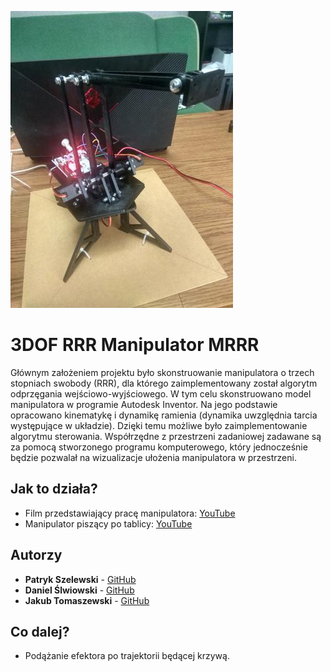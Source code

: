 
![MRRR](/pics/main.JPG)


# 3DOF RRR Manipulator MRRR

Głównym założeniem projektu było skonstruowanie manipulatora o trzech stopniach swobody (RRR), dla którego zaimplementowany został algorytm odprzęgania wejściowo-wyjściowego. W tym celu skonstruowano model manipulatora w programie Autodesk Inventor. Na jego podstawie opracowano kinematykę i dynamikę ramienia (dynamika uwzględnia tarcia występujące w układzie). Dzięki temu możliwe było zaimplementowanie algorytmu sterowania. Współrzędne z przestrzeni zadaniowej zadawane są za pomocą stworzonego programu komputerowego, który jednocześnie będzie pozwalał na wizualizacje ułożenia manipulatora w przestrzeni.

## Jak to działa?

* Film przedstawiający pracę manipulatora: [YouTube](https://www.youtube.com/watch?v=qWZ4Pu-Mfno&t=94s)
* Manipulator piszący po tablicy: [YouTube](https://www.youtube.com/watch?v=iwTSjGh-M1s)

## Autorzy

* **Patryk Szelewski** - [GitHub](https://github.com/pszelew)
* **Daniel Ślwiowski** - [GitHub](https://github.com/DSliwowski1)
* **Jakub Tomaszewski** - [GitHub](https://github.com/TomaszewskiJakub)
## Co dalej?
* Podążanie efektora po trajektorii będącej krzywą.
